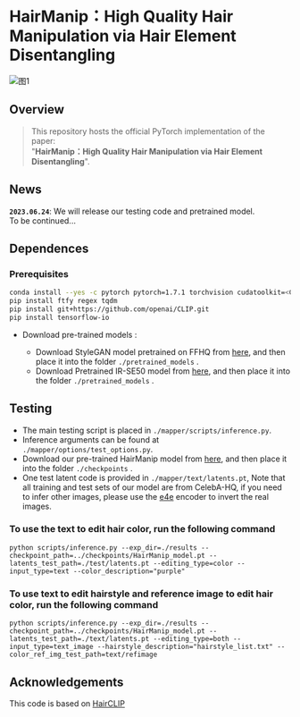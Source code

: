 # HairManip：High Quality Hair Manipulation via Hair Element Disentangling
![图1](https://github.com/Zlin0530/HairManip/blob/main/images/fig1.jpg)

## Overview
> This repository hosts the official PyTorch implementation of the paper:  
>  "**HairManip：High Quality Hair Manipulation via Hair Element Disentangling**".  

## News
**`2023.06.24`**: We will release our testing code and pretrained model.   
  To be continued...

## Dependences
### Prerequisites
```bash
conda install --yes -c pytorch pytorch=1.7.1 torchvision cudatoolkit=<CUDA_VERSION>
pip install ftfy regex tqdm
pip install git+https://github.com/openai/CLIP.git
pip install tensorflow-io
```

- Download pre-trained models :

  - Download StyleGAN model pretrained on FFHQ from [here](https://drive.google.com/file/d/11r6dZpNXrwqWRckIqeXQmQ9NaLDjRfq7/view?usp=sharing), and then place it into the folder `./pretrained_models` .
  - Download Pretrained IR-SE50 model from [here](https://drive.google.com/file/d/1On1Tg0FftyHANycWzIyWwDVpJz1ljuSc/view?usp=sharing), and then place it into the folder `./pretrained_models` .

  

## Testing
- The main testing script is placed in `./mapper/scripts/inference.py`.
- Inference arguments can be found at `./mapper/options/test_options.py`.
- Download our pre-trained HairManip model from [here](https://drive.google.com/file/d/1Wyy46o3yN057rh4BlVDlGziC5jEcg7It/view?usp=sharing), and then place it into the folder `./checkpoints` .
- One test latent code is provided in  `./mapper/text/latents.pt`,  Note that all training and test sets of our model are from CelebA-HQ, if you need to infer other images, please use the [e4e](https://github.com/omertov/encoder4editing) encoder to invert the real images.
### To use the text to edit hair color, run the following command

```
python scripts/inference.py --exp_dir=./results --checkpoint_path=../checkpoints/HairManip_model.pt --latents_test_path=./test/latents.pt --editing_type=color --input_type=text --color_description="purple"
```

### To use text to edit hairstyle and reference image to edit hair color, run the following command

```
python scripts/inference.py --exp_dir=./results --checkpoint_path=../checkpoints/HairManip_model.pt --latents_test_path=./text/latents.pt --editing_type=both --input_type=text_image --hairstyle_description="hairstyle_list.txt" --color_ref_img_test_path=text/refimage
```

## Acknowledgements
This code is based on [HairCLIP](https://github.com/wty-ustc/HairCLIP)

